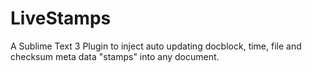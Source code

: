# LiveStamps
A Sublime Text 3 Plugin to inject auto updating docblock, time, file and checksum meta data "stamps" into any document.
